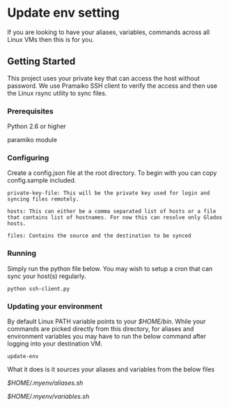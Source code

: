 # Update env setting

If you are looking to have your aliases, variables, commands across all Linux VMs then this is for you.

## Getting Started

This project uses your private key that can access the host without password. We use Pramaiko SSH client to verify the access and then use the Linux rsync utility to sync files.

### Prerequisites

Python 2.6 or higher

paramiko module

### Configuring

Create a config.json file at the root directory. To begin with you can copy config.sample included.

```
private-key-file: This will be the private key used for login and syncing files remotely.

hosts: This can either be a comma separated list of hosts or a file that contains list of hostnames. For now this can resolve only Glados hosts.

files: Contains the source and the destination to be synced
```

### Running

Simply run the python file below. You may wish to setup a cron that can sync your host(s) regularly.

```
python ssh-client.py
```

### Updating your environment

By default Linux PATH variable points to your *$HOME/bin*. While your commands are picked directly from this directory, for aliases and environment variables you may have to run the below command after logging into your destination VM.

```
update-env
```

What it does is it sources your aliases and variables from the below files

*$HOME/.myenv/aliases.sh*

*$HOME/.myenv/variables.sh*



